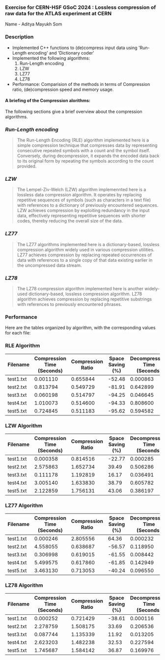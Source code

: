 ### Exercise for CERN-HSF GSoC 2024 : Lossless compression of raw data for the ATLAS experiment at CERN

Name - Aditya Mayukh Som

### Description

- Implemented C++ functions to (de)compress input data using 'Run-Length encoding' and 'Dictionary coder'
- Implemented the following algorithms:
  1. Run-Length encoding
  2. LZW
  3. LZ77
  4. LZ78
- Performance: Comparision of the methods in terms of Compression ratio, (de)compression speed and memory usage.

#### A briefing of the Compression alorithms:

The following sections give a brief overview about the compression algorithms.

### _Run-Length encoding_

> The Run-Length Encoding (RLE) algorithm implemented here is a simple compression technique that compresses data by representing consecutive repeated symbols with a count and the symbol itself.
> Conversely, during decompression, it expands the encoded data back to its original form by repeating the symbols according to the count provided.

### _LZW_

> The Lempel-Ziv-Welch (LZW) algorithm implemennted here is a lossless data compression algorithm. It operates by replacing repetitive sequences of symbols (such as characters in a text file) with references to a dictionary of previously encountered sequences.
> LZW achieves compression by exploiting redundancy in the input data, effectively representing repetitive sequences with shorter codes, thereby reducing the overall size of the data.

### _LZ77_

> The LZ77 algorithms implemented here is a dictionary-based, lossless compression algorithm widely used in various compression utilities. LZ77 achieves compression by replacing repeated occurrences of data with references to a single copy of that data existing earlier in the uncompressed data stream.

### _LZ78_

> The LZ78 compression algorithm implemented here is another widely-used dictionary-based, lossless compression algorithm. LZ78 algorithm achieves compression by replacing repetitive substrings with references to previously encountered phrases.

### Performance

<!--

| Algorithm | Compression Time (Seconds) | Compression Ratio | Space Saving (%) | Decompression Time (Seconds) |
| --------- | -------------------------- | ----------------- | ---------------- | ---------------------------- |
| RLE       | 0.001110                   | 0.655844          | -52.48           | 0.000863                     |
| LZW       | 0.000358                   | 0.814516          | -22.77           | 0.000285                     |
| LZ77      | 0.000246                   | 2.805556          | 64.36            | 0.000232                     |
| LZ78      | 0.000252                   | 0.721429          | -38.61           | 0.000116                     |

| Algorithm | Compression Time (Seconds) | Compression Ratio | Space Saving (%) | Decompression Time (Seconds) |
| --------- | -------------------------- | ----------------- | ---------------- | ---------------------------- |
| RLE       | 0.813794                   | 0.549729          | -81.91           | 0.642899                     |
| LZW       | 2.575863                   | 1.652734          | 39.49            | 0.506286                     |
| LZ77      | 4.558055                   | 0.638687          | -56.57           | 0.118950                     |
| LZ78      | 2.278759                   | 1.508175          | 33.69            | 0.206536                     |

| Algorithm | Compression Time (Seconds) | Compression Ratio | Space Saving (%) | Decompression Time (Seconds) |
| --------- | -------------------------- | ----------------- | ---------------- | ---------------------------- |
| RLE       | 0.060198                   | 0.514797          | -94.25           | 0.046645                     |
| LZW       | 0.111178                   | 1.192819          | 16.17            | 0.036491                     |
| LZ77      | 0.306998                   | 0.619015          | -61.55           | 0.008442                     |
| LZ78      | 0.087744                   | 1.135339          | 11.92            | 0.013205                     |

| Algorithm | Compression Time (Seconds) | Compression Ratio | Space Saving (%) | Decompression Time (Seconds) |
| --------- | -------------------------- | ----------------- | ---------------- | ---------------------------- |
| RLE       | 1.010073                   | 0.514600          | -94.33           | 0.808600                     |
| LZW       | 3.005140                   | 1.633830          | 38.79            | 0.605782                     |
| LZ77      | 5.499575                   | 0.617860          | -61.85           | 0.142949                     |
| LZ78      | 2.623203                   | 1.482238          | 32.53            | 0.227594                     |

| Algorithm | Compression Time (Seconds) | Compression Ratio | Space Saving (%) | Decompression Time (Seconds) |
| --------- | -------------------------- | ----------------- | ---------------- | ---------------------------- |
| RLE       | 0.724845                   | 0.511183          | -95.62           | 0.594582                     |
| LZW       | 2.122859                   | 1.756131          | 43.06            | 0.386197                     |
| LZ77      | 3.463130                   | 0.713053          | -40.24           | 0.096550                     |
| LZ78      | 1.745687                   | 1.584142          | 36.87            | 0.169976                     |

-->

Here are the tables organized by algorithm, with the corresponding values for each file:

### RLE Algorithm

| Filename  | Compression Time (Seconds) | Compression Ratio | Space Saving (%) | Decompression Time (Seconds) |
| --------- | -------------------------- | ----------------- | ---------------- | ---------------------------- |
| test1.txt | 0.001110                   | 0.655844          | -52.48           | 0.000863                     |
| test2.txt | 0.813794                   | 0.549729          | -81.91           | 0.642899                     |
| test3.txt | 0.060198                   | 0.514797          | -94.25           | 0.046645                     |
| test4.txt | 1.010073                   | 0.514600          | -94.33           | 0.808600                     |
| test5.txt | 0.724845                   | 0.511183          | -95.62           | 0.594582                     |

### LZW Algorithm

| Filename  | Compression Time (Seconds) | Compression Ratio | Space Saving (%) | Decompression Time (Seconds) |
| --------- | -------------------------- | ----------------- | ---------------- | ---------------------------- |
| test1.txt | 0.000358                   | 0.814516          | -22.77           | 0.000285                     |
| test2.txt | 2.575863                   | 1.652734          | 39.49            | 0.506286                     |
| test3.txt | 0.111178                   | 1.192819          | 16.17            | 0.036491                     |
| test4.txt | 3.005140                   | 1.633830          | 38.79            | 0.605782                     |
| test5.txt | 2.122859                   | 1.756131          | 43.06            | 0.386197                     |

### LZ77 Algorithm

| Filename  | Compression Time (Seconds) | Compression Ratio | Space Saving (%) | Decompression Time (Seconds) |
| --------- | -------------------------- | ----------------- | ---------------- | ---------------------------- |
| test1.txt | 0.000246                   | 2.805556          | 64.36            | 0.000232                     |
| test2.txt | 4.558055                   | 0.638687          | -56.57           | 0.118950                     |
| test3.txt | 0.306998                   | 0.619015          | -61.55           | 0.008442                     |
| test4.txt | 5.499575                   | 0.617860          | -61.85           | 0.142949                     |
| test5.txt | 3.463130                   | 0.713053          | -40.24           | 0.096550                     |

### LZ78 Algorithm

| Filename  | Compression Time (Seconds) | Compression Ratio | Space Saving (%) | Decompression Time (Seconds) |
| --------- | -------------------------- | ----------------- | ---------------- | ---------------------------- |
| test1.txt | 0.000252                   | 0.721429          | -38.61           | 0.000116                     |
| test2.txt | 2.278759                   | 1.508175          | 33.69            | 0.206536                     |
| test3.txt | 0.087744                   | 1.135339          | 11.92            | 0.013205                     |
| test4.txt | 2.623203                   | 1.482238          | 32.53            | 0.227594                     |
| test5.txt | 1.745687                   | 1.584142          | 36.87            | 0.169976                     |
